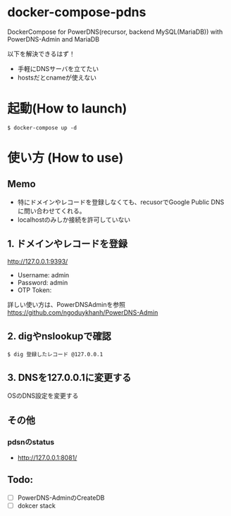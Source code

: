 # docker-compose-pdns
DockerCompose for PowerDNS(recursor, backend MySQL(MariaDB)) with PowerDNS-Admin and MariaDB

以下を解決できるはず！
* 手軽にDNSサーバを立てたい
* hostsだとcnameが使えない

# 起動(How to launch)
```
$ docker-compose up -d
```

# 使い方 (How to use)
## Memo
- 特にドメインやレコードを登録しなくても、recusorでGoogle Public DNSに問い合わせてくれる。
- localhostのみしか接続を許可していない

## 1. ドメインやレコードを登録   
 http://127.0.0.1:9393/   
  - Username: admin   
  - Password: admin   
  - OTP Token:   

詳しい使い方は、PowerDNSAdminを参照   
https://github.com/ngoduykhanh/PowerDNS-Admin



## 2. digやnslookupで確認
```
$ dig 登録したレコード @127.0.0.1
```

## 3. DNSを127.0.0.1に変更する
OSのDNS設定を変更する

## その他
### pdsnのstatus   
 - http://127.0.0.1:8081/

## Todo:
 + [ ] PowerDNS-AdminのCreateDB
 + [ ] dokcer stack
